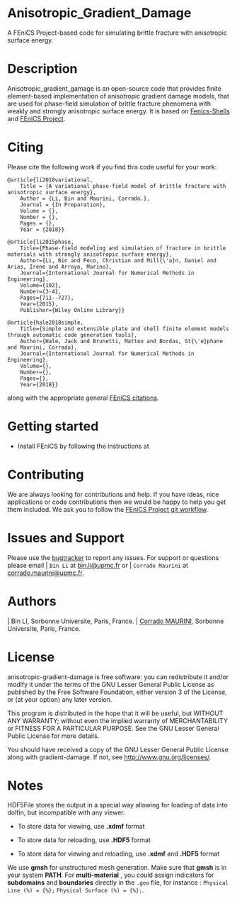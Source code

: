# Anisotropic_Gradient_Damage #
A FEniCS Project-based code for simulating brittle fracture with anisotropic surface energy.

# Description #
Anisotropic_gradient_gamage is an open-source code that provides finite element-based
implementation of anisotropic gradient damage models, that are used for phase-field
simulation of brittle fracture phenomena with weakly and strongly anisotropic surface energy.
It is based on [Fenics-Shells](https://bitbucket.org/unilucompmech/fenics-shells/src/master/) and [FEniCS Project](http://fenicsproject.org).

# Citing #
Please cite the following work if you find this code useful for your work:

    @article{li2018variational,
	    Title = {A variational phase-field model of brittle fracture with anisotropic surface energy},
        Author = {Li, Bin and Maurini, Corrado.},
		Journal = {In Preparation},
        Volume = {},
        Number = {},
        Pages = {},
        Year = {2018}}

	@article{li2015phase,
  		Title={Phase-field modeling and simulation of fracture in brittle materials with strongly anisotropic surface energy},
  		Author={Li, Bin and Peco, Christian and Mill{\'a}n, Daniel and Arias, Irene and Arroyo, Marino},
  		Journal={International Journal for Numerical Methods in Engineering},
  		Volume={102},
  		Number={3-4},
  		Pages={711--727},
  		Year={2015},
  		Publisher={Wiley Online Library}}
        
    @article{hale2018simple,
        Title={Simple and extensible plate and shell finite element models through automatic code generation tools},
        Author={Hale, Jack and Brunetti, Matteo and Bordas, St{\'e}phane and Maurini, Corrado},
        Journal={International Journal for Numerical Methods in Engineering},
  		Volume={},
  		Number={},
  		Pages={},
        Year={2018}}
along with the appropriate general [FEniCS citations](http://fenicsproject.org/citing).

# Getting started #
*  Install FEniCS by following the instructions at

# Contributing #
We are always looking for contributions and help. If you have ideas, nice applications
or code contributions then we would be happy to help you get them included. We ask you
to follow the [FEniCS Project git workflow](https://bitbucket.org/fenics-project/dolfin/wiki/Git%20cookbook%20for%20FEniCS%20developers).


# Issues and Support #
Please use the [bugtracker](http://bitbucket.org/bin-mech/anisotropic_gradient_damage)
to report any issues.
For support or questions please email 
| `Bin Li` at <bin.li@upmc.fr>  or 
| `Corrado Maurini` at <corrado.maurini@upmc.fr>.

# Authors #
| Bin LI, Sorbonne Universite, Paris, France.
| [Corrado MAURINI](http://www.lmm.jussieu.fr/~corrado/), Sorbonne Universite, Paris, France.


# License #
anisotropic-gradient-damage is free software: you can redistribute it and/or
modify it under the terms of the GNU Lesser General Public License as published
by the Free Software Foundation, either version 3 of the License, or (at your
option) any later version.

This program is distributed in the hope that it will be useful, but WITHOUT ANY
WARRANTY; without even the implied warranty of MERCHANTABILITY or FITNESS FOR A
PARTICULAR PURPOSE.  See the GNU Lesser General Public License for more
details.

You should have received a copy of the GNU Lesser General Public License along
with gradient-damage.  If not, see http://www.gnu.org/licenses/.

# Notes #
HDF5File stores the output in a special way allowing for loading of data into dolfin,
but incompatible with any viewer.

* To store data for viewing, use **.xdmf** format

* To store data for reloading, use **.HDF5** format

* To store data for viewing and reloading, use **.xdmf** and **.HDF5** format

We use **gmsh** for unstructured mesh generation. Make sure that **gmsh** is in your system **PATH**.
For **multi-material** , you could assign indicators for **subdomains** and **boundaries** directly in 
the ``.geo`` file, for instance :
``Physical Line (%) = {%};``
``Physical Surface (%) = {%};``.